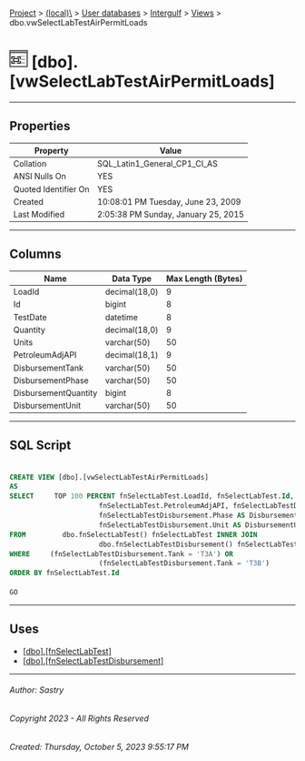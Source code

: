 #### 

[Project](../../../../index.md) > [(local)\\](../../../index.md) > [User databases](../../index.md) > [Intergulf](../index.md) > [Views](Views.md) > dbo.vwSelectLabTestAirPermitLoads

# ![Views](../../../../Images/View32.png) [dbo].[vwSelectLabTestAirPermitLoads]

---

## <a name="#properties"></a>Properties

| Property | Value |
|---|---|
| Collation | SQL_Latin1_General_CP1_CI_AS |
| ANSI Nulls On | YES |
| Quoted Identifier On | YES |
| Created | 10:08:01 PM Tuesday, June 23, 2009 |
| Last Modified | 2:05:38 PM Sunday, January 25, 2015 |


---

## <a name="#columns"></a>Columns

| Name | Data Type | Max Length (Bytes) |
|---|---|---|
| LoadId | decimal(18,0) | 9 |
| Id | bigint | 8 |
| TestDate | datetime | 8 |
| Quantity | decimal(18,0) | 9 |
| Units | varchar(50) | 50 |
| PetroleumAdjAPI | decimal(18,1) | 9 |
| DisbursementTank | varchar(50) | 50 |
| DisbursementPhase | varchar(50) | 50 |
| DisbursementQuantity | bigint | 8 |
| DisbursementUnit | varchar(50) | 50 |


---

## <a name="#sqlscript"></a>SQL Script

```sql

CREATE VIEW [dbo].[vwSelectLabTestAirPermitLoads]
AS
SELECT     TOP 100 PERCENT fnSelectLabTest.LoadId, fnSelectLabTest.Id, fnSelectLabTest.TestDate, fnSelectLabTest.Quantity, fnSelectLabTest.Units, 
                      fnSelectLabTest.PetroleumAdjAPI, fnSelectLabTestDisbursement.Tank AS DisbursementTank, 
                      fnSelectLabTestDisbursement.Phase AS DisbursementPhase, fnSelectLabTestDisbursement.Quantity AS DisbursementQuantity, 
                      fnSelectLabTestDisbursement.Unit AS DisbursementUnit
FROM         dbo.fnSelectLabTest() fnSelectLabTest INNER JOIN
                      dbo.fnSelectLabTestDisbursement() fnSelectLabTestDisbursement ON fnSelectLabTest.Id = fnSelectLabTestDisbursement.LabTestId
WHERE     (fnSelectLabTestDisbursement.Tank = 'T3A') OR
                      (fnSelectLabTestDisbursement.Tank = 'T3B')
ORDER BY fnSelectLabTest.Id

GO

```


---

## <a name="#uses"></a>Uses

* [[dbo].[fnSelectLabTest]](../Programmability/Functions/Table-valued_Functions/dbo_fnSelectLabTest.md)
* [[dbo].[fnSelectLabTestDisbursement]](../Programmability/Functions/Table-valued_Functions/dbo_fnSelectLabTestDisbursement.md)


---

###### Author:  Sastry

###### Copyright 2023 - All Rights Reserved

###### Created: Thursday, October 5, 2023 9:55:17 PM

